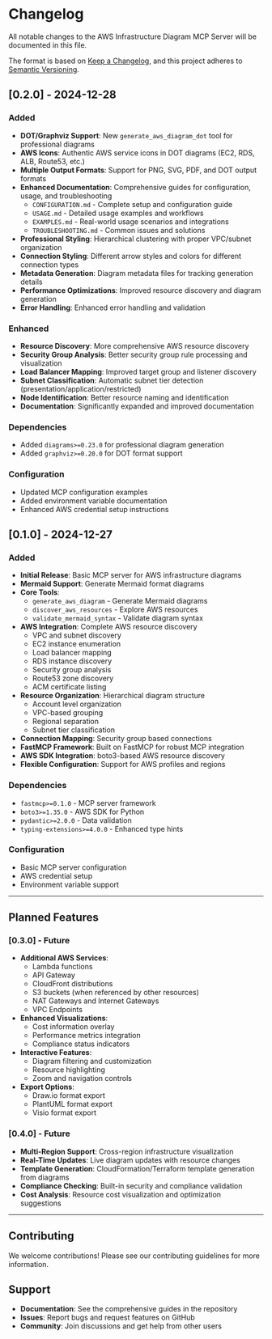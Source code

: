 # Changelog

All notable changes to the AWS Infrastructure Diagram MCP Server will be documented in this file.

The format is based on [Keep a Changelog](https://keepachangelog.com/en/1.0.0/),
and this project adheres to [Semantic Versioning](https://semver.org/spec/v2.0.0.html).

## [0.2.0] - 2024-12-28

### Added
- **DOT/Graphviz Support**: New `generate_aws_diagram_dot` tool for professional diagrams
- **AWS Icons**: Authentic AWS service icons in DOT diagrams (EC2, RDS, ALB, Route53, etc.)
- **Multiple Output Formats**: Support for PNG, SVG, PDF, and DOT output formats
- **Enhanced Documentation**: Comprehensive guides for configuration, usage, and troubleshooting
  - `CONFIGURATION.md` - Complete setup and configuration guide
  - `USAGE.md` - Detailed usage examples and workflows
  - `EXAMPLES.md` - Real-world usage scenarios and integrations
  - `TROUBLESHOOTING.md` - Common issues and solutions
- **Professional Styling**: Hierarchical clustering with proper VPC/subnet organization
- **Connection Styling**: Different arrow styles and colors for different connection types
- **Metadata Generation**: Diagram metadata files for tracking generation details
- **Performance Optimizations**: Improved resource discovery and diagram generation
- **Error Handling**: Enhanced error handling and validation

### Enhanced
- **Resource Discovery**: More comprehensive AWS resource discovery
- **Security Group Analysis**: Better security group rule processing and visualization  
- **Load Balancer Mapping**: Improved target group and listener discovery
- **Subnet Classification**: Automatic subnet tier detection (presentation/application/restricted)
- **Node Identification**: Better resource naming and identification
- **Documentation**: Significantly expanded and improved documentation

### Dependencies
- Added `diagrams>=0.23.0` for professional diagram generation
- Added `graphviz>=0.20.0` for DOT format support

### Configuration
- Updated MCP configuration examples
- Added environment variable documentation
- Enhanced AWS credential setup instructions

## [0.1.0] - 2024-12-27

### Added
- **Initial Release**: Basic MCP server for AWS infrastructure diagrams
- **Mermaid Support**: Generate Mermaid format diagrams
- **Core Tools**:
  - `generate_aws_diagram` - Generate Mermaid diagrams
  - `discover_aws_resources` - Explore AWS resources
  - `validate_mermaid_syntax` - Validate diagram syntax
- **AWS Integration**: Complete AWS resource discovery
  - VPC and subnet discovery
  - EC2 instance enumeration
  - Load balancer mapping
  - RDS instance discovery
  - Security group analysis
  - Route53 zone discovery
  - ACM certificate listing
- **Resource Organization**: Hierarchical diagram structure
  - Account level organization
  - VPC-based grouping
  - Regional separation
  - Subnet tier classification
- **Connection Mapping**: Security group based connections
- **FastMCP Framework**: Built on FastMCP for robust MCP integration
- **AWS SDK Integration**: boto3-based AWS resource discovery
- **Flexible Configuration**: Support for AWS profiles and regions

### Dependencies
- `fastmcp>=0.1.0` - MCP server framework
- `boto3>=1.35.0` - AWS SDK for Python
- `pydantic>=2.0.0` - Data validation
- `typing-extensions>=4.0.0` - Enhanced type hints

### Configuration
- Basic MCP server configuration
- AWS credential setup
- Environment variable support

---

## Planned Features

### [0.3.0] - Future
- **Additional AWS Services**:
  - Lambda functions
  - API Gateway
  - CloudFront distributions
  - S3 buckets (when referenced by other resources)
  - NAT Gateways and Internet Gateways
  - VPC Endpoints
- **Enhanced Visualizations**:
  - Cost information overlay
  - Performance metrics integration
  - Compliance status indicators
- **Interactive Features**:
  - Diagram filtering and customization
  - Resource highlighting
  - Zoom and navigation controls
- **Export Options**:
  - Draw.io format export
  - PlantUML format export
  - Visio format export

### [0.4.0] - Future
- **Multi-Region Support**: Cross-region infrastructure visualization
- **Real-Time Updates**: Live diagram updates with resource changes
- **Template Generation**: CloudFormation/Terraform template generation from diagrams
- **Compliance Checking**: Built-in security and compliance validation
- **Cost Analysis**: Resource cost visualization and optimization suggestions

---

## Contributing

We welcome contributions! Please see our contributing guidelines for more information.

## Support

- **Documentation**: See the comprehensive guides in the repository
- **Issues**: Report bugs and request features on GitHub
- **Community**: Join discussions and get help from other users